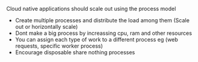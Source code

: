Cloud native applications should scale out using the process model
 - Create multiple processes and distribute the load among them (Scale out or horizontally scale)
 - Dont make a big process by increassing cpu, ram and other resources
 - You can assign each type of work to a different process eg (web requests, specific worker process)
 - Encourage disposable share nothing processes

